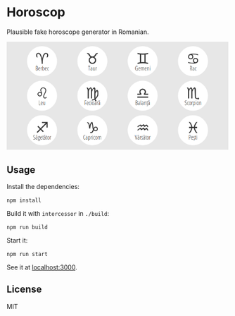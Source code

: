 # Horoscop

Plausible fake horoscope generator in Romanian.

![Cover of Horoscop.](screenshot.png)

## Usage

Install the dependencies:

    npm install

Build it with `intercessor` in `./build`:

    npm run build

Start it:

    npm run start

See it at [localhost:3000](http://localhost:3000).

## License

MIT

